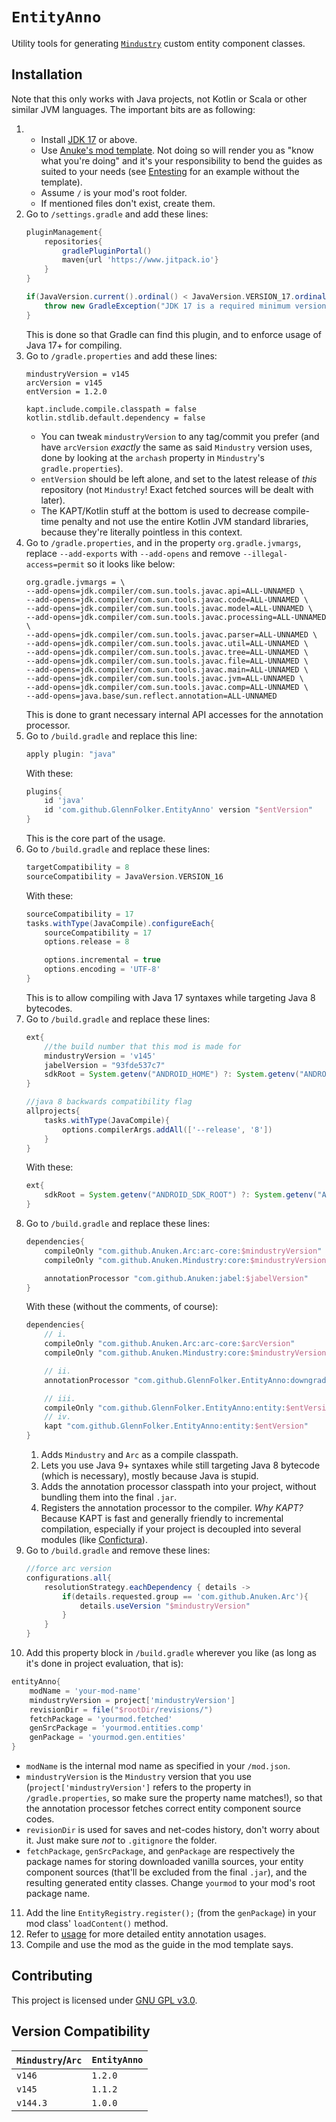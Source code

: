 # `EntityAnno`
Utility tools for generating [`Mindustry`](https://github.com/Anuken/Mindustry) custom entity component classes.

## Installation
Note that this only works with Java projects, not Kotlin or Scala or other similar JVM languages. The important bits are as following:

1. - Install [JDK 17](https://adoptium.net/temurin/releases/) or above.
   - Use [Anuke's mod template](https://github.com/Anuken/MindustryJavaModTemplate). Not doing so will render you as "know what you're doing" and it's your responsibility to bend the guides as suited to your needs (see [Entesting](https://github.com/GlennFolker/Entesting) for an example without the template).
   - Assume `/` is your mod's root folder.
   - If mentioned files don't exist, create them.
2. Go to `/settings.gradle` and add these lines:
   ```gradle
   pluginManagement{
       repositories{
           gradlePluginPortal()
           maven{url 'https://www.jitpack.io'}
       }
   }
   
   if(JavaVersion.current().ordinal() < JavaVersion.VERSION_17.ordinal()){
       throw new GradleException("JDK 17 is a required minimum version. Yours: ${System.getProperty('java.version')}")
   }
   ```
   This is done so that Gradle can find this plugin, and to enforce usage of Java 17+ for compiling.
3. Go to `/gradle.properties` and add these lines:
   ```properties
   mindustryVersion = v145
   arcVersion = v145
   entVersion = 1.2.0

   kapt.include.compile.classpath = false
   kotlin.stdlib.default.dependency = false
   ```
   - You can tweak `mindustryVersion` to any tag/commit you prefer (and have `arcVersion` _exactly_ the same as said `Mindustry` version uses, done by looking at the `archash` property in `Mindustry`'s `gradle.properties`).
   - `entVersion` should be left alone, and set to the latest release of _this_ repository (not `Mindustry`! Exact fetched sources will be dealt with later).
   - The KAPT/Kotlin stuff at the bottom is used to decrease compile-time penalty and not use the entire Kotlin JVM standard libraries, because they're literally pointless in this context.
4. Go to `/gradle.properties`, and in the property `org.gradle.jvmargs`, replace `--add-exports` with `--add-opens` and remove `--illegal-access=permit` so it looks like below:
   ```properties
   org.gradle.jvmargs = \
   --add-opens=jdk.compiler/com.sun.tools.javac.api=ALL-UNNAMED \
   --add-opens=jdk.compiler/com.sun.tools.javac.code=ALL-UNNAMED \
   --add-opens=jdk.compiler/com.sun.tools.javac.model=ALL-UNNAMED \
   --add-opens=jdk.compiler/com.sun.tools.javac.processing=ALL-UNNAMED \
   --add-opens=jdk.compiler/com.sun.tools.javac.parser=ALL-UNNAMED \
   --add-opens=jdk.compiler/com.sun.tools.javac.util=ALL-UNNAMED \
   --add-opens=jdk.compiler/com.sun.tools.javac.tree=ALL-UNNAMED \
   --add-opens=jdk.compiler/com.sun.tools.javac.file=ALL-UNNAMED \
   --add-opens=jdk.compiler/com.sun.tools.javac.main=ALL-UNNAMED \
   --add-opens=jdk.compiler/com.sun.tools.javac.jvm=ALL-UNNAMED \
   --add-opens=jdk.compiler/com.sun.tools.javac.comp=ALL-UNNAMED \
   --add-opens=java.base/sun.reflect.annotation=ALL-UNNAMED
   ```
   This is done to grant necessary internal API accesses for the annotation processor.
5. Go to `/build.gradle` and replace this line:
   ```gradle
   apply plugin: "java"
   ```
   With these:
   ```gradle
   plugins{
       id 'java'
       id 'com.github.GlennFolker.EntityAnno' version "$entVersion"
   }
   ```
   This is the core part of the usage.
6. Go to `/build.gradle` and replace these lines:
   ```gradle
   targetCompatibility = 8
   sourceCompatibility = JavaVersion.VERSION_16
   ```
   With these:
   ```gradle
   sourceCompatibility = 17
   tasks.withType(JavaCompile).configureEach{
       sourceCompatibility = 17
       options.release = 8

       options.incremental = true
       options.encoding = 'UTF-8'
   }
   ```
   This is to allow compiling with Java 17 syntaxes while targeting Java 8 bytecodes.
7. Go to `/build.gradle` and replace these lines:
   ```gradle
   ext{
       //the build number that this mod is made for
       mindustryVersion = 'v145'
       jabelVersion = "93fde537c7"
       sdkRoot = System.getenv("ANDROID_HOME") ?: System.getenv("ANDROID_SDK_ROOT")
   }

   //java 8 backwards compatibility flag
   allprojects{
       tasks.withType(JavaCompile){
           options.compilerArgs.addAll(['--release', '8'])
       }
   }
   ```
   With these:
   ```gradle
   ext{
       sdkRoot = System.getenv("ANDROID_SDK_ROOT") ?: System.getenv("ANDROID_HOME")
   }
   ```
8. Go to `/build.gradle` and replace these lines:
   ```gradle
   dependencies{
       compileOnly "com.github.Anuken.Arc:arc-core:$mindustryVersion"
       compileOnly "com.github.Anuken.Mindustry:core:$mindustryVersion"
   
       annotationProcessor "com.github.Anuken:jabel:$jabelVersion"
   }
   ```
   With these (without the comments, of course):
   ```gradle
   dependencies{
       // i.
       compileOnly "com.github.Anuken.Arc:arc-core:$arcVersion"
       compileOnly "com.github.Anuken.Mindustry:core:$mindustryVersion"

       // ii.
       annotationProcessor "com.github.GlennFolker.EntityAnno:downgrader:$entVersion"

       // iii.
       compileOnly "com.github.GlennFolker.EntityAnno:entity:$entVersion"
       // iv.
       kapt "com.github.GlennFolker.EntityAnno:entity:$entVersion"
   }
   ```
   1. Adds `Mindustry` and `Arc` as a compile classpath.
   2. Lets you use Java 9+ syntaxes while still targeting Java 8 bytecode (which is necessary), mostly because Java is stupid.
   3. Adds the annotation processor classpath into your project, without bundling them into the final `.jar`.
   4. Registers the annotation processor to the compiler. _Why KAPT?_ Because KAPT is fast and generally friendly to incremental compilation, especially if your project is decoupled into several modules (like [Confictura](https://github.com/GlennFolker/Confictura)).
9. Go to `/build.gradle` and remove these lines:
   ```gradle
   //force arc version
   configurations.all{
       resolutionStrategy.eachDependency { details ->
           if(details.requested.group == 'com.github.Anuken.Arc'){
               details.useVersion "$mindustryVersion"
           }
       }
   }
   ```
10. Add this property block in `/build.gradle` wherever you like (as long as it's done in project evaluation, that is):
   ```gradle
   entityAnno{
       modName = 'your-mod-name'
       mindustryVersion = project['mindustryVersion']
       revisionDir = file("$rootDir/revisions/")
       fetchPackage = 'yourmod.fetched'
       genSrcPackage = 'yourmod.entities.comp'
       genPackage = 'yourmod.gen.entities'
   }
   ```
   - `modName` is the internal mod name as specified in your `/mod.json`.
   - `mindustryVersion` is the `Mindustry` version that you use (`project['mindustryVersion']` refers to the property in `/gradle.properties`, so make sure the property name matches!), so that the annotation processor fetches correct entity component source codes.
   - `revisionDir` is used for saves and net-codes history, don't worry about it. Just make sure _not_ to `.gitignore` the folder.
   - `fetchPackage`, `genSrcPackage`, and `genPackage` are respectively the package names for storing downloaded vanilla sources, your entity component sources (that'll be excluded from the final `.jar`), and the resulting generated entity classes. Change `yourmod` to your mod's root package name.
11. Add the line `EntityRegistry.register();` (from the `genPackage`) in your mod class' `loadContent()` method.
12. Refer to [usage](/USAGE.md) for more detailed entity annotation usages.
13. Compile and use the mod as the guide in the mod template says.

## Contributing
This project is licensed under [GNU GPL v3.0](/LICENSE).

## Version Compatibility
| `Mindustry`/`Arc` | `EntityAnno` |
|-------------------|--------------|
| `v146`            | `1.2.0`      |
| `v145`            | `1.1.2`      |
| `v144.3`          | `1.0.0`      |

